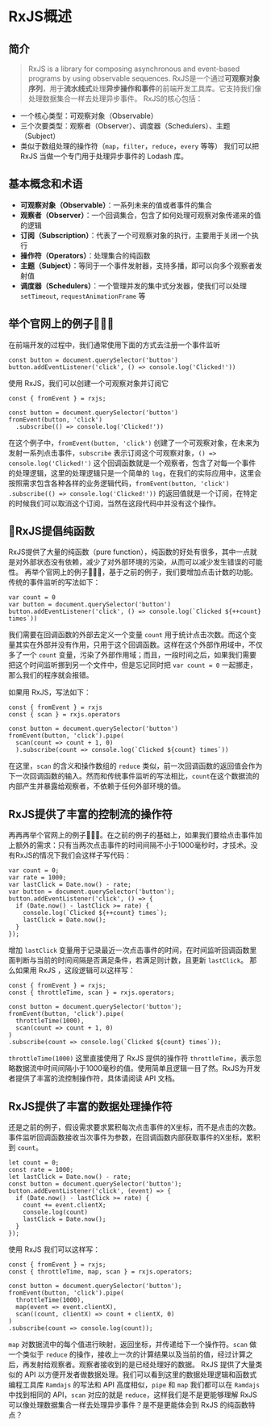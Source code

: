 # RxJS概述

## 简介
> RxJS is a library for composing asynchronous and event-based programs by using observable sequences.
RxJS是一个通过**可观察对象序列**，用于**流水线式**处理**异步操作和事件**的前端开发工具库。它支持我们像处理数据集合一样去处理异步事件。
RxJS的核心包括：
- 一个核心类型：可观察对象（Observable）
- 三个次要类型：观察者（Observer）、调度器（Schedulers）、主题（Subject）
- 类似于数组处理的操作符（`map`，`filter`，`reduce`，`every` 等等）
我们可以把 RxJS 当做一个专门用于处理异步事件的 Lodash 库。

## 基本概念和术语

- **可观察对象（Observable）**：一系列未来的值或者事件的集合
- **观察者（Observer）**：一个回调集合，包含了如何处理可观察对象传递来的值的逻辑
- **订阅（Subscription）**：代表了一个可观察对象的执行，主要用于关闭一个执行
- **操作符（Operators）**：处理集合的纯函数
- **主题（Subject）**：等同于一个事件发射器，支持多播，即可以向多个观察者发射值
- **调度器（Schedulers）**：一个管理并发的集中式分发器，使我们可以处理 `setTimeout`, `requestAnimationFrame` 等

## 举个官网上的例子🌰🌰🌰
在前端开发的过程中，我们通常使用下面的方式去注册一个事件监听
```
const button = document.querySelector('button')
button.addEventListener('click', () => console.log('Clicked!'))
```
使用 RxJS，我们可以创建一个可观察对象并订阅它
```
const { fromEvent } = rxjs;

const button = document.querySelector('button')
fromEvent(button, 'click')
  .subscribe(() => console.log('Clicked!'))
```
在这个例子中，`fromEvent(button, 'click')` 创建了一个可观察对象，在未来为发射一系列点击事件，`subscribe` 表示订阅这个可观察对象，`() => console.log('Clicked!')` 这个回调函数就是一个观察者，包含了对每一个事件的处理逻辑，这里的处理逻辑只是一个简单的 `log`，在我们的实际应用中，这里会按照需求包含各种各样的业务逻辑代码，`fromEvent(button, 'click')
  .subscribe(() => console.log('Clicked!'))` 的返回值就是一个订阅，在特定的时候我们可以取消这个订阅，当然在这段代码中并没有这个操作。

## RxJS提倡纯函数
RxJS提供了大量的纯函数（pure function），纯函数的好处有很多，其中一点就是对外部状态没有依赖，减少了对外部环境的污染，从而可以减少发生错误的可能性。
再举个官网上的例子🌰🌰🌰，基于之前的例子，我们要增加点击计数的功能。传统的事件监听的写法如下：
```
var count = 0
var button = document.querySelector('button')
button.addEventListener('click', () => console.log(`Clicked ${++count} times`))
```
我们需要在回调函数的外部去定义一个变量 `count` 用于统计点击次数。而这个变量其实在外部并没有作用，只用于这个回调函数。这样在这个外部作用域中，不仅多了一个 `count` 变量，污染了外部作用域；而且，一段时间之后，如果我们需要把这个时间监听挪到另一个文件中，但是忘记同时把 `var count = 0` 一起挪走，那么我们的程序就会报错。

如果用 RxJS，写法如下：
```
const { fromEvent } = rxjs
const { scan } = rxjs.operators

const button = document.querySelector('button')
fromEvent(button, 'click').pipe(
  scan(count => count + 1, 0)
  ).subscribe(count => console.log(`Clicked ${count} times`))
```
在这里，`scan` 的含义和操作数组的 `reduce` 类似，前一次回调函数的返回值会作为下一次回调函数的输入。然而和传统事件监听的写法相比，`count`在这个数据流的内部产生并暴露给观察者，不依赖于任何外部环境的值。

## RxJS提供了丰富的控制流的操作符
再再再举个官网上的例子🌰🌰🌰。在之前的例子的基础上，如果我们要给点击事件加上额外的需求：只有当两次点击事件的时间间隔不小于1000毫秒时，才技术。没有RxJS的情况下我们会这样子写代码：
```
var count = 0;
var rate = 1000;
var lastClick = Date.now() - rate;
var button = document.querySelector('button');
button.addEventListener('click', () => {
  if (Date.now() - lastClick >= rate) {
    console.log(`Clicked ${++count} times`);
    lastClick = Date.now();
  }
});
```
增加 `lastClick` 变量用于记录最近一次点击事件的时间，在时间监听回调函数里面判断与当前的时间间隔是否满足条件，若满足则计数，且更新 `lastClick`。
那么如果用 RxJS ，这段逻辑可以这样写：
```
const { fromEvent } = rxjs;
const { throttleTime, scan } = rxjs.operators;

const button = document.querySelector('button');
fromEvent(button, 'click').pipe(
  throttleTime(1000),
  scan(count => count + 1, 0)
)
.subscribe(count => console.log(`Clicked ${count} times`));
```
`throttleTime(1000)` 这里直接使用了 RxJS 提供的操作符 `throttleTime`，表示忽略数据流中时间间隔小于1000毫秒的值。使用简单且逻辑一目了然。RxJS为开发者提供了丰富的流控制操作符，具体请阅读 API 文档。

## RxJS提供了丰富的数据处理操作符
还是之前的例子，假设需求要求累积每次点击事件的X坐标，而不是点击的次数。事件监听回调函数接收当次事件为参数，在回调函数内部获取事件的X坐标，累积到 `count`。
```
let count = 0;
const rate = 1000;
let lastClick = Date.now() - rate;
const button = document.querySelector('button');
button.addEventListener('click', (event) => {
  if (Date.now() - lastClick >= rate) {
    count += event.clientX;
    console.log(count)
    lastClick = Date.now();
  }
});
```
使用 RxJS 我们可以这样写：
```
const { fromEvent } = rxjs;
const { throttleTime, map, scan } = rxjs.operators;

const button = document.querySelector('button');
fromEvent(button, 'click').pipe(
  throttleTime(1000),
  map(event => event.clientX),
  scan((count, clientX) => count + clientX, 0)
)
.subscribe(count => console.log(count));
```
`map` 对数据流中的每个值进行映射，返回坐标，并传递给下一个操作符。`scan` 做一个类似于 `reduce` 的操作，接收上一次的计算结果以及当前的值，经过计算之后，再发射给观察者。观察者接收到的是已经处理好的数据。
RxJS 提供了大量类似的 API 以方便开发者做数据处理。我们可以看到这里的数据处理逻辑和函数式编程工具库 `Ramdajs` 的写法和 API 高度相似，`pipe` 和 `map` 我们都可以在 `Ramdajs` 中找到相同的 API，`scan` 对应的就是 `reduce`，这样我们是不是更能够理解 RxJS 可以像处理数据集合一样去处理异步事件？是不是更能体会到 RxJS 的纯函数特点？